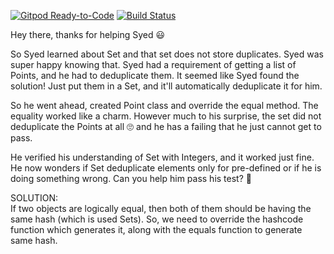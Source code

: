 [![Gitpod Ready-to-Code](https://img.shields.io/badge/Gitpod-Ready--to--Code-blue?logo=gitpod)](https://gitpod.io/#https://github.com/dhruvkapur91/help-deduplication)  [![Build Status](https://travis-ci.org/dhruvkapur91/help-deduplication.svg?branch=master)](https://travis-ci.org/dhruvkapur91/help-deduplication) 

Hey there, thanks for helping Syed :smiley:

So Syed learned about Set and that set does not store duplicates. Syed was super happy knowing that. Syed had a requirement of getting a list of Points, and he had to deduplicate them. It seemed like Syed found the solution! Just put them in a Set, and it'll automatically deduplicate it for him.

So he went ahead, created Point class and override the equal method. The equality worked like a charm. However much to his surprise, the set did not deduplicate the Points at all :roll_eyes: and he has a failing that he just cannot get to pass.

He verified his understanding of Set with Integers, and it worked just fine. He now wonders if Set deduplicate elements only for pre-defined or if he is doing something wrong. Can you help him pass his test? :handshake:


SOLUTION:<br>
If two objects are logically equal, then both of them should be having the same hash (which is used Sets). So, we need to override the hashcode function which generates it, along with the equals function to generate same hash.